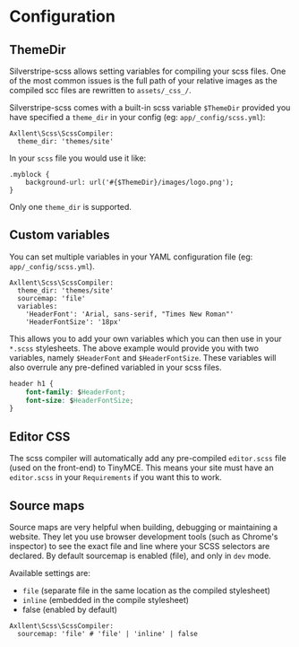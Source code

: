 # Configuration

## ThemeDir

Silverstripe-scss allows setting variables for compiling your scss files.
One of the most common issues is the full path of your relative images as the compiled scc files
are rewritten to `assets/_css_/`.

Silverstripe-scss comes with a built-in scss variable `$ThemeDir` provided you have specified a
`theme_dir` in your config (eg: `app/_config/scss.yml`):

```
Axllent\Scss\ScssCompiler:
  theme_dir: 'themes/site'
```

In your `scss` file you would use it like:

```
.myblock {
    background-url: url('#{$ThemeDir}/images/logo.png');
}
```

Only one `theme_dir` is supported.

## Custom variables

You can set multiple variables in your YAML configuration file (eg: `app/_config/scss.yml`).

```
Axllent\Scss\ScssCompiler:
  theme_dir: 'themes/site'
  sourcemap: 'file'
  variables:
    'HeaderFont': 'Arial, sans-serif, "Times New Roman"'
    'HeaderFontSize': '18px'
```

This allows you to add your own variables which you can then use in your `*.scss` stylesheets.
The above example would provide you with two variables, namely `$HeaderFont` and `$HeaderFontSize`.
These variables will also overrule any pre-defined variabled in your scss files.

```css
header h1 {
    font-family: $HeaderFont;
    font-size: $HeaderFontSize;
}
```

## Editor CSS

The scss compiler will automatically add any pre-compiled `editor.scss` file (used on the front-end) to TinyMCE.
This means your site must have an `editor.scss` in your `Requirements` if you want this to work.

## Source maps

Source maps are very helpful when building, debugging or maintaining a website. They let you use browser development tools (such as Chrome's inspector) to see the exact file and line where your SCSS selectors are declared. By default sourcemap is enabled (file), and only in `dev` mode.

Available settings are:
* `file` (separate file in the same location as the compiled stylesheet)
* `inline` (embedded in the compile stylesheet)
* false (enabled by default)

```
Axllent\Scss\ScssCompiler:
  sourcemap: 'file' # 'file' | 'inline' | false
```
